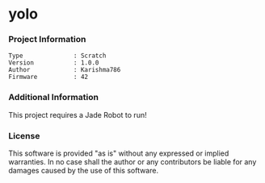 yolo
================



### Project Information
```
Type              : Scratch
Version           : 1.0.0
Author            : Karishma786
Firmware          : 42
```

### Additional Information
This project requires a Jade Robot to run!

### License
This software is provided "as is" without any expressed or implied warranties.  In no case shall the author or any contributors be liable for any damages caused by the use of this software.

